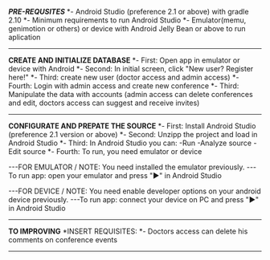 *********PRE-REQUSITES*********
*- Android Studio (preference 2.1 or above) with gradle 2.10
*- Minimum requirements to run Android Studio
*- Emulator(memu, genimotion or others) or device with Android Jelly Bean or above to run aplication
********************************

****CREATE AND INITIALIZE DATABASE****
*- First: Open app in emulator or device with Android 
*- Second: In initial screen, click "New user? Register here!"
*- Third: create new user (doctor access and admin access)
*- Fourth: Login with admin access and create new conference
*- Third: Manipulate the data with accounts (admin access can delete conferences and edit, doctors access can suggest and receive invites)
***************************************

****CONFIGURATE AND PREPATE THE SOURCE****
*- First: Install Android Studio (preference 2.1 version or above) 
*- Second: Unzipp the project and load in Android Studio
*- Third: In Android Studio you can: -Run -Analyze source -Edit source
*- Fourth: To run, you need emulator or device 

---FOR EMULATOR / NOTE: You need installed the emulator previously. 
---To run app: open your emulator and press "►" in Android Studio

---FOR DEVICE / NOTE: You need enable developer options on your android device previously.
---To run app: connect your device on PC and press "►" in Android Studio
*********************************************


****TO IMPROVING****
*INSERT REQUISITES:
*- Doctors access can delete his comments on conference events
*********************
